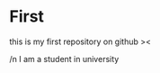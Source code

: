 # First
this is my first repository on github >&lt;

/ n   I   a m   a   s t u d e n t   i n   u n i v e r s i t y  
 